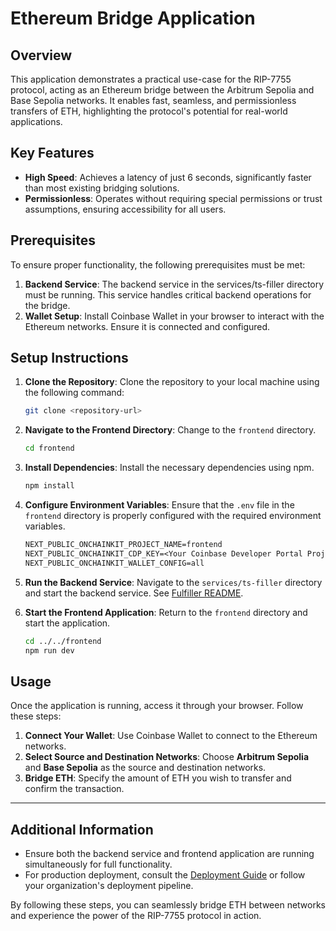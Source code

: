 # Ethereum Bridge Application

## Overview

This application demonstrates a practical use-case for the RIP-7755 protocol, acting as an Ethereum bridge between the Arbitrum Sepolia and Base Sepolia networks. It enables fast, seamless, and permissionless transfers of ETH, highlighting the protocol's potential for real-world applications.

## Key Features

- **High Speed**:  Achieves a latency of just 6 seconds, significantly faster than most existing bridging solutions.
- **Permissionless**: Operates without requiring special permissions or trust assumptions, ensuring accessibility for all users.

## Prerequisites

To ensure proper functionality, the following prerequisites must be met:

1. **Backend Service**: The backend service in the services/ts-filler directory must be running. This service handles critical backend operations for the bridge.
2. **Wallet Setup**: Install Coinbase Wallet in your browser to interact with the Ethereum networks. Ensure it is connected and configured.

## Setup Instructions

1. **Clone the Repository**: Clone the repository to your local machine using the following command:

   ```sh
   git clone <repository-url>
   ```

2. **Navigate to the Frontend Directory**: Change to the `frontend` directory.

   ```sh
   cd frontend
   ```

3. **Install Dependencies**: Install the necessary dependencies using npm.

   ```sh
   npm install
   ```

4. **Configure Environment Variables**: Ensure that the `.env` file in the `frontend` directory is properly configured with the required environment variables.

   ```txt
   NEXT_PUBLIC_ONCHAINKIT_PROJECT_NAME=frontend
   NEXT_PUBLIC_ONCHAINKIT_CDP_KEY=<Your Coinbase Developer Portal Project ID>
   NEXT_PUBLIC_ONCHAINKIT_WALLET_CONFIG=all
   ```

5. **Run the Backend Service**: Navigate to the `services/ts-filler` directory and start the backend service. See [Fulfiller README](../services/ts-filler/README.md).

6. **Start the Frontend Application**: Return to the `frontend` directory and start the application.
   ```sh
   cd ../../frontend
   npm run dev
   ```

## Usage

Once the application is running, access it through your browser. Follow these steps:

1. **Connect Your Wallet**: Use Coinbase Wallet to connect to the Ethereum networks.
2. **Select Source and Destination Networks**: Choose **Arbitrum Sepolia** and **Base Sepolia** as the source and destination networks.
3. **Bridge ETH**: Specify the amount of ETH you wish to transfer and confirm the transaction.

---

## Additional Information

- Ensure both the backend service and frontend application are running simultaneously for full functionality.
- For production deployment, consult the [Deployment Guide](../../deployment/README.md) or follow your organization's deployment pipeline.

By following these steps, you can seamlessly bridge ETH between networks and experience the power of the RIP-7755 protocol in action.